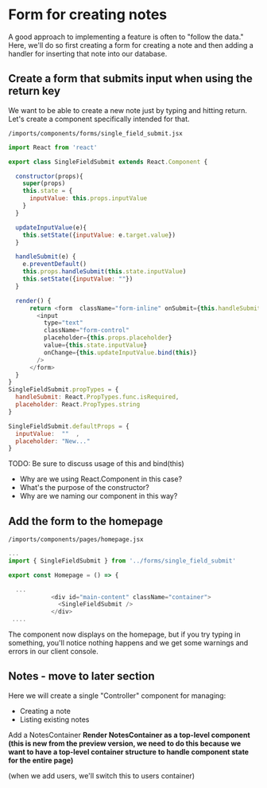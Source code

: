 # Form for creating notes

A good approach to implementing a feature is often to "follow the data."  Here, we'll do so first creating a form for creating a note and then adding a handler for inserting that note into our database.

## Create a form that submits input when using the return key

We want to be able to create a new note just by typing and hitting return.  Let's create a component specifically intended for that.

``` /imports/components/forms/single_field_submit.jsx ```

```js
import React from 'react'

export class SingleFieldSubmit extends React.Component {

  constructor(props){
    super(props)
    this.state = {
      inputValue: this.props.inputValue
    }
  }

  updateInputValue(e){
    this.setState({inputValue: e.target.value})
  }

  handleSubmit(e) {
    e.preventDefault()
    this.props.handleSubmit(this.state.inputValue)
    this.setState({inputValue: ""})
  }

  render() {
      return <form  className="form-inline" onSubmit={this.handleSubmit.bind(this)}>
        <input
          type="text"
          className="form-control"
          placeholder={this.props.placeholder}
          value={this.state.inputValue}
          onChange={this.updateInputValue.bind(this)}
        />
      </form>
  }
}
SingleFieldSubmit.propTypes = {
  handleSubmit: React.PropTypes.func.isRequired,
  placeholder: React.PropTypes.string
}

SingleFieldSubmit.defaultProps = {
  inputValue:  ""  ,
  placeholder: "New..."
}
```

TODO: Be sure to discuss usage of this and bind(this)
-  Why are we using React.Component in this case?
-  What's the purpose of the constructor?
-  Why are we naming our component in this way?


## Add the form to the homepage

``` /imports/components/pages/homepage.jsx ```

```js
...
import { SingleFieldSubmit } from '../forms/single_field_submit'

export const Homepage = () => {

  ...
            <div id="main-content" className="container">
              <SingleFieldSubmit />
            </div>
 ....

```

The component now displays on the homepage, but if you try typing in something, you'll notice nothing happens and we get some warnings and errors in our client console.



## Notes - move to later section
Here we will create a single "Controller" component for managing:
- Creating a note
- Listing existing notes

Add a NotesContainer
**Render NotesContainer as a top-level component (this is new from the preview version, we need to do this because we want to have a top-level container structure to handle component state for the entire page)**

(when we add users, we'll switch this to users container)







